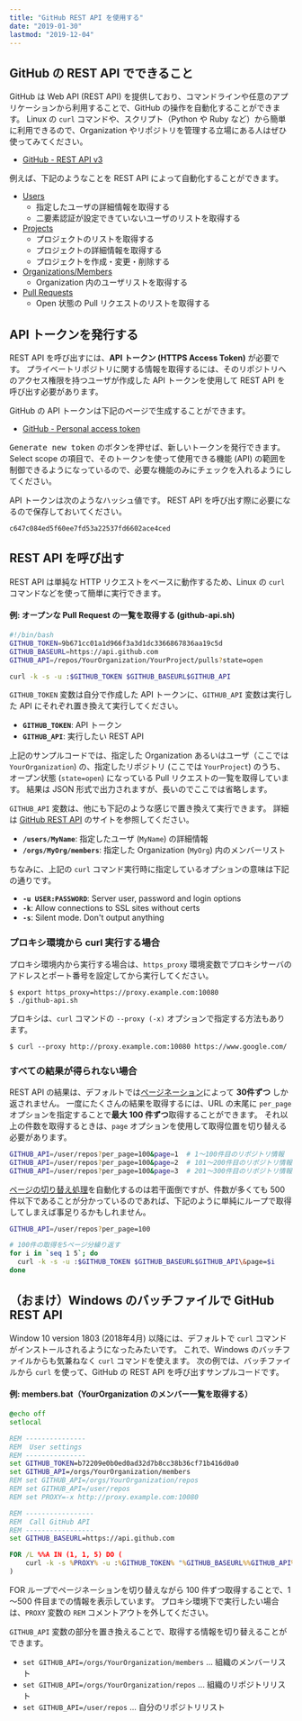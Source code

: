```yaml
---
title: "GitHub REST API を使用する"
date: "2019-01-30"
lastmod: "2019-12-04"
---
```


GitHub の REST API でできること
----

GitHub は Web API (REST API) を提供しており、コマンドラインや任意のアプリケーションから利用することで、GitHub の操作を自動化することができます。
Linux の `curl` コマンドや、スクリプト（Python や Ruby など）から簡単に利用できるので、Organization やリポジトリを管理する立場にある人はぜひ使ってみてください。

- [GitHub - REST API v3](https://developer.github.com/v3/)

例えば、下記のようなことを REST API によって自動化することができます。

* [Users](https://developer.github.com/v3/users/)
    * 指定したユーザの詳細情報を取得する
    * 二要素認証が設定できていないユーザのリストを取得する
* [Projects](https://developer.github.com/v3/projects/)
    * プロジェクトのリストを取得する
    * プロジェクトの詳細情報を取得する
    * プロジェクトを作成・変更・削除する
* [Organizations/Members](https://developer.github.com/v3/orgs/members/)
    * Organization 内のユーザリストを取得する
* [Pull Requests](https://developer.github.com/v3/pulls/)
    * Open 状態の Pull リクエストのリストを取得する


API トークンを発行する
----

REST API を呼び出すには、**API トークン (HTTPS Access Token)** が必要です。
プライベートリポジトリに関する情報を取得するには、そのリポジトリへのアクセス権限を持つユーザが作成した API トークンを使用して REST API を呼び出す必要があります。

GitHub の API トークンは下記のページで生成することができます。

- [GitHub - Personal access token](https://github.com/settings/tokens)

<samp>Generate new token</samp> のボタンを押せば、新しいトークンを発行できます。
Select scope の項目で、そのトークンを使って使用できる機能 (API) の範囲を制御できるようになっているので、必要な機能のみにチェックを入れるようにしてください。

API トークンは次のようなハッシュ値です。
REST API を呼び出す際に必要になるので保存しておいてください。

```
c647c084ed5f60ee7fd53a22537fd6602ace4ced
```


REST API を呼び出す
----

REST API は単純な HTTP リクエストをベースに動作するため、Linux の `curl` コマンドなどを使って簡単に実行できます。

#### 例: オープンな Pull Request の一覧を取得する (github-api.sh)

```bash
#!/bin/bash
GITHUB_TOKEN=9b671cc01a1d966f3a3d1dc3366867836aa19c5d
GITHUB_BASEURL=https://api.github.com
GITHUB_API=/repos/YourOrganization/YourProject/pulls?state=open

curl -k -s -u :$GITHUB_TOKEN $GITHUB_BASEURL$GITHUB_API
```

`GITHUB_TOKEN` 変数は自分で作成した API トークンに、`GITHUB_API` 変数は実行した API にそれぞれ置き換えて実行してください。

- **`GITHUB_TOKEN`**: API トークン
- **`GITHUB_API`**: 実行したい REST API

上記のサンプルコードでは、指定した Organization あるいはユーザ（ここでは `YourOrganization`) の、指定したリポジトリ (ここでは `YourProject`) のうち、オープン状態 (`state=open`) になっている Pull リクエストの一覧を取得しています。
結果は JSON 形式で出力されますが、長いのでここでは省略します。

`GITHUB_API` 変数は、他にも下記のような感じで置き換えて実行できます。
詳細は [GitHub REST API](https://developer.github.com/v3/) のサイトを参照してください。

- **`/users/MyName`**: 指定したユーザ (`MyName`) の詳細情報
- **`/orgs/MyOrg/members`**: 指定した Organization (`MyOrg`) 内のメンバーリスト

ちなみに、上記の `curl` コマンド実行時に指定しているオプションの意味は下記の通りです。

- **`-u USER:PASSWORD`**: Server user, password and login options
- **`-k`**: Allow connections to SSL sites without certs
- **`-s`**: Silent mode. Don't output anything


### プロキシ環境から curl 実行する場合

プロキシ環境内から実行する場合は、`https_proxy` 環境変数でプロキシサーバのアドレスとポート番号を設定してから実行してください。

```
$ export https_proxy=https://proxy.example.com:10080
$ ./github-api.sh
```

プロキシは、`curl` コマンドの `--proxy (-x)` オプションで指定する方法もあります。

```
$ curl --proxy http://proxy.example.com:10080 https://www.google.com/
```


### すべての結果が得られない場合

REST API の結果は、デフォルトでは[ページネーション](https://developer.github.com/v3/#pagination)によって **30件ずつ** しか返されません。
一度にたくさんの結果を取得するには、URL の末尾に `per_page` オプションを指定することで**最大 100 件ずつ**取得することができます。
それ以上の件数を取得するときは、`page` オプションを使用して取得位置を切り替える必要があります。

```bash
GITHUB_API=/user/repos?per_page=100&page=1  # 1～100件目のリポジトリ情報
GITHUB_API=/user/repos?per_page=100&page=2  # 101～200件目のリポジトリ情報
GITHUB_API=/user/repos?per_page=100&page=3  # 201～300件目のリポジトリ情報
```

[ページの切り替え処理](https://developer.github.com/v3/guides/traversing-with-pagination/)を自動化するのは若干面倒ですが、件数が多くても 500 件以下であることが分かっているのであれば、下記のように単純にループで取得してしまえば事足りるかもしれません。

```bash
GITHUB_API=/user/repos?per_page=100

# 100件の取得を5ページ分繰り返す
for i in `seq 1 5`; do
  curl -k -s -u :$GITHUB_TOKEN $GITHUB_BASEURL$GITHUB_API\&page=$i
done
```


（おまけ）Windows のバッチファイルで GitHub REST API
----

Window 10 version 1803 (2018年4月) 以降には、デフォルトで `curl` コマンドがインストールされるようになったみたいです。
これで、Windows のバッチファイルからも気兼ねなく `curl` コマンドを使えます。
次の例では、バッチファイルから `curl` を使って、GitHub の REST API を呼び出すサンプルコードです。

#### 例: members.bat（YourOrganization のメンバー一覧を取得する）

```bat
@echo off
setlocal

REM ---------------
REM  User settings
REM ---------------
set GITHUB_TOKEN=b72209e0b0ed0ad32d7b8cc38b36cf71b416d0a0
set GITHUB_API=/orgs/YourOrganization/members
REM set GITHUB_API=/orgs/YourOrganization/repos
REM set GITHUB_API=/user/repos
REM set PROXY=-x http://proxy.example.com:10080

REM -----------------
REM  Call GitHub API
REM -----------------
set GITHUB_BASEURL=https://api.github.com

FOR /L %%A IN (1, 1, 5) DO (
    curl -k -s %PROXY% -u :%GITHUB_TOKEN% "%GITHUB_BASEURL%%GITHUB_API%?per_page=100&page=%%A"
)
```

FOR ループでページネーションを切り替えながら 100 件ずつ取得することで、1～500 件目までの情報を表示しています。
プロキシ環境下で実行したい場合は、`PROXY` 変数の `REM` コメントアウトを外してください。

`GITHUB_API` 変数の部分を置き換えることで、取得する情報を切り替えることができます。

- `set GITHUB_API=/orgs/YourOrganization/members` ... 組織のメンバーリスト
- `set GITHUB_API=/orgs/YourOrganization/repos` ... 組織のリポジトリリスト
- `set GITHUB_API=/user/repos` ... 自分のリポジトリリスト

